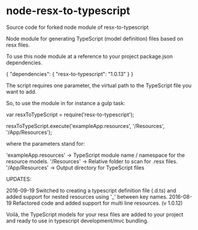 # node-resx-to-typescript

Source code for forked node module of resx-to-typescript

Node module for generating TypeScript (model definition) files based on resx files.

To use this node module at a reference to your project package.json dependencies.

{
    "dependencies": {
        "resx-to-typescript": "1.0.13"
    }
}

The script requires one parameter, the virtual path to the TypeScript file you want to add.

So, to use the module in for instance a gulp task:

var resxToTypeScript = require('resx-to-typescript');
    
resxToTypeScript.execute('exampleApp.resources', '/Resources', '/App/Resources');

where the parameters stand for:

'exampleApp.resources'  -> TypeScript module name / namespace for the resource models.
'/Resources'            -> Relative folder to scan for .resx files.
'/App/Resources'        -> Output directory for TypeScript files

UPDATES:

2016-09-19 Switched to creating a typescript definition file (.d.ts) and added support for
                nested resources using '_' between key names.
2016-08-19 Refactored code and added support for multi line resources. (v 1.0.12)

Voilá, the TypeScript models for your resx files are added to your project and ready to use in typescript development/mvc bundling.




